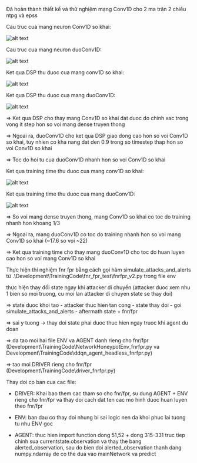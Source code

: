 Đã hoàn thành thiết kế và thử nghiệm mạng Conv1D cho 2 ma trận 2 chiều ntpg và epss

Cau truc cua mang neuron Conv1D so khai:

![alt text](trio-net-primitive-conv1d.png)

Cau truc cua mang neuron duoConv1D: 

![alt text](trio-net-duoconv1d-v2.png)

Ket qua DSP thu duoc cua mang conv1D so khai:

![alt text](DSP_simple_Conv1D_trio_net.png)

Ket qua DSP thu duoc cua mang duoConv1D:

![alt text](DSP_duoConv1D_trio_net.png)

=> Ket qua DSP cho thay mang Conv1D so khai dat duoc do chinh xac trong vong it step hon so voi mang dense truyen thong

=> Ngoai ra, duoConv1D cho ket qua DSP giao dong cao hon so voi Conv1D so khai, tuy nhien co kha nang dat den 0.9 trong so timestep thap hon so voi Conv1D so khai

=> Toc do hoi tu cua duoConv1D nhanh hon so voi Conv1D so khai

Ket qua training time thu duoc cua mang conv1D so khai:

![alt text](training_time_simple_Conv1D_trio_net.png)

Ket qua training time thu duoc cua mang duoConv1D:

![alt text](trainingtime_duoConv1D_trio_net.png)

=> So voi mang dense truyen thong, mang Conv1D so khai co toc do training nhanh hon khoang 1/3 

=> Ngoai ra, mang duoConv1D co toc do training nhanh hon so voi mang Conv1D so khai (~17.6 so voi ~22) 

=> Ket qua training time cho thay mang duoConv1D cho toc do huan luyen cao hon so voi mang Conv1D so khai



Thực hiện thí nghiệm fnr fpr bằng cách gọi hàm simulate_attacks_and_alerts từ .\Development\TrainingCode\fnr_fpr_test\fnrfpr_v2.py trong file env

thực hiện thay đổi state ngay khi attacker di chuyển (attacker duoc xem nhu 1 bien so moi truong, cu moi lan attacker di chuyen state se thay doi)

=> state duoc khoi tao - attacker thuc hien tan cong - state thay doi - goi simulate_attacks_and_alerts - aftermath state + fnr/fpr

=> sai y tuong -> thay doi state phai duoc thuc hien ngay truoc khi agent du doan

=> da tao moi hai file ENV va AGENT danh rieng cho fnr/fpr (Development\TrainingCode\NetworkHoneypotEnv_fnrfpr.py va Development\TrainingCode\ddqn_agent_headless_fnrfpr.py)

=> tao moi DRIVER rieng cho fnr/fpr (Development\TrainingCode\driver_fnrfpr.py)

Thay doi co ban cua cac file:

- DRIVER: Khai bao them cac tham so cho fnr/fpr, su dung AGENT + ENV rieng cho fnr/fpr va thay doi cach dat ten cac mo hinh duoc huan luyen theo fnr/fpr

- ENV: ban dau co thay doi nhung bi sai logic nen da khoi phuc lai tuong tu nhu ENV goc

- AGENT: thuc hien import function dong 51,52 + dong 315-331 truc tiep chinh sua currentstate.observation va thay the bang alerted_observation, sau do bien doi alerted_observation thanh dang numpy.ndarray de co the dua vao mainNetwork va predict
